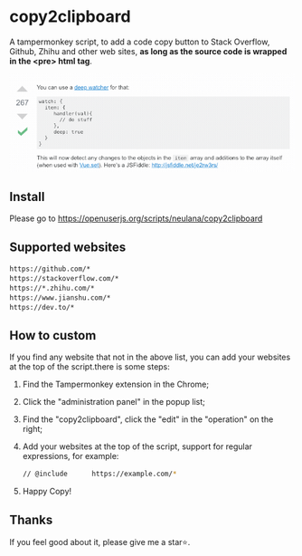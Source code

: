 # copy2clipboard
A tampermonkey script, to add a code copy button to Stack Overflow, Github, Zhihu and other web sites, **as long as the source code is wrapped in the \<pre\> html tag**.

![demo](./imgs/stackoverflow.gif)

## Install

Please go to https://openuserjs.org/scripts/neulana/copy2clipboard

## Supported websites

```bash
https://github.com/*
https://stackoverflow.com/*
https://*.zhihu.com/*
https://www.jianshu.com/*
https://dev.to/*
```

## How to custom

If you find any website that not in the above list, you can add your websites at the top of the script.there is some steps:

1. Find the Tampermonkey extension in the Chrome;

2. Click the "administration panel" in the popup list;

3. Find the "copy2clipboard", click the "edit" in the "operation" on the right;

4. Add your websites at the top of the script, support for regular expressions, for example:

   ```bash
   // @include      https://example.com/*
   ```

5. Happy Copy!

## Thanks

If you feel good about it, please give me a star⭐.
